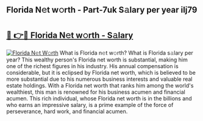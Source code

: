 ## Florida N𝚎t w𝚘rth - Part-7uk S𝚊lary per year iIj79

# <h2><a href="http://gc4wrtn.nevu.top/?p=Florida">🔗 👉🔴 Florida N𝚎t w𝚘rth - S𝚊lary</a></h2>

[![Florida N𝚎t W𝚘rth](https://i.imgur.com/Oavwk0R.jpeg)](http://gc4wrtn.nevu.top/?p=Florida)
What is Florida n𝚎t w𝚘rth? What is Florida s𝚊lary per year?
This wealthy person's Florida net worth is substantial, making him one of the richest figures in his industry. His annual compensation is considerable, but it is eclipsed by Florida net worth, which is believed to be more substantial due to his numerous business interests and valuable real estate holdings. With a Florida net worth that ranks him among the world's wealthiest, this man is renowned for his business acumen and financial acumen. This rich individual, whose Florida net worth is in the billions and who earns an impressive salary, is a prime example of the force of perseverance, hard work, and financial acumen.
